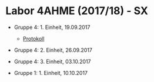 # Labor 4AHME (2017/18) - SX

* Gruppe 4: 1. Einheit, 19.09.2017  
    * [Protokoll](https://github.com/HTLMechatronics/m14-la1-sx/blob/smumam14/smumam14/)
* Gruppe 4: 2. Einheit, 26.09.2017  
* Gruppe 4: 3. Einheit, 03.10.2017

* Gruppe 1: 1. Einheit, 10.10.2017
